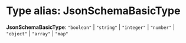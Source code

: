 # Type alias: JsonSchemaBasicType

**JsonSchemaBasicType**: `"boolean"` | `"string"` | `"integer"` | `"number"` | `"object"` | `"array"` | `"map"`
